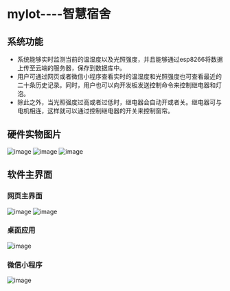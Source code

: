 # myIot----智慧宿舍

## 系统功能
* 系统能够实时监测当前的温湿度以及光照强度，并且能够通过esp8266将数据上传至云端的服务器，保存到数据库中。
* 用户可通过网页或者微信小程序查看实时的温湿度和光照强度也可查看最近的二十条历史记录。同时，用户也可以向开发板发送控制命令来控制继电器和灯泡。
* 除此之外，当光照强度过高或者过低时，继电器会自动开或者关。继电器可与电机相连，这样就可以通过控制继电器的开关来控制窗帘。

## 硬件实物图片
![image](https://user-images.githubusercontent.com/63591834/110636466-3fa2e280-81e7-11eb-82ce-043ccc79e03e.png)
![image](https://user-images.githubusercontent.com/63591834/110636819-afb16880-81e7-11eb-89ca-c0ee41e33378.png)
![image](https://user-images.githubusercontent.com/63591834/110636840-b3dd8600-81e7-11eb-8627-42192a441f97.png)

## 软件主界面
### 网页主界面
![image](https://user-images.githubusercontent.com/63591834/110638632-c1940b00-81e9-11eb-9561-5d6e4046f121.png)
![image](https://user-images.githubusercontent.com/63591834/110638648-c5c02880-81e9-11eb-8bf4-74208a4a7e3e.png)
### 桌面应用
![image](https://user-images.githubusercontent.com/63591834/110638610-b8a33980-81e9-11eb-846c-7569accfbd2e.png)
### 微信小程序
![image](https://user-images.githubusercontent.com/63591834/110638887-07e96a00-81ea-11eb-8d23-2910df9a6d8d.png)


